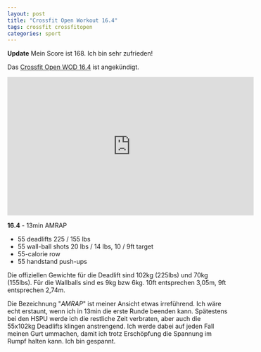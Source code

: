 ```yaml
---
layout: post
title: "Crossfit Open Workout 16.4"
tags: crossfit crossfitopen
categories: sport
---
```

**Update** Mein Score ist 168. Ich bin sehr zufrieden!

Das [Crossfit Open WOD 16.4][0] ist angekündigt.

<iframe width="560" height="315" src="https://www.youtube-nocookie.com/embed/w9LHMzGR1hg" frameborder="0" allowfullscreen></iframe>

**16.4** - 13min AMRAP

* 55 deadlifts 225 / 155 lbs
* 55 wall-ball shots 20 lbs / 14 lbs, 10 / 9ft target
* 55-calorie row
* 55 handstand push-ups

Die offiziellen Gewichte für die Deadlift sind 102kg (225lbs) und 70kg (155lbs). Für die Wallballs sind es 9kg bzw 6kg. 10ft entsprechen 3,05m, 9ft entsprechen 2,74m.

Die Bezeichnung "*AMRAP*" ist meiner Ansicht etwas irreführend. Ich wäre echt erstaunt, wenn ich in 13min die erste Runde beenden kann. Spätestens bei den HSPU werde ich die restliche Zeit verbraten, aber auch die 55x102kg Deadlifts klingen anstrengend. Ich werde dabei auf jeden Fall meinen Gurt ummachen, damit ich trotz Erschöpfung die Spannung im Rumpf halten kann. Ich bin gespannt.

[0]: http://games.crossfit.com/workouts/the-open/2016#tabs-4

